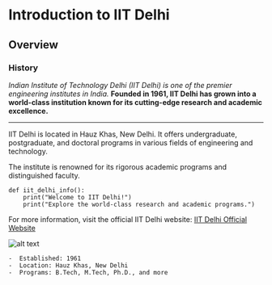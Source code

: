 # Introduction to IIT Delhi
## Overview
### History

*Indian Institute of Technology Delhi (IIT Delhi) is one of the premier engineering institutes in India.*
**Founded in 1961, IIT Delhi has grown into a world-class institution known for its cutting-edge research and academic excellence.**


---


IIT Delhi is located in Hauz Khas, New Delhi. It offers undergraduate, postgraduate, and doctoral programs in various fields of engineering and technology.

The institute is renowned for its rigorous academic programs and distinguished faculty.

```
def iit_delhi_info():
    print("Welcome to IIT Delhi!")
    print("Explore the world-class research and academic programs.")
```

For more information, visit the official IIT Delhi website: [IIT Delhi Official Website](https://www.iitd.ac.in)

![alt text](images/technology.jpg)

    -  Established: 1961
    -  Location: Hauz Khas, New Delhi
    -  Programs: B.Tech, M.Tech, Ph.D., and more



